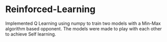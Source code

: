 # Reinforced-Learning

Implemented Q Learning using numpy to train two models with a Min-Max algorithm based opponent. The models were
made to play with each other to achieve Self learning.
